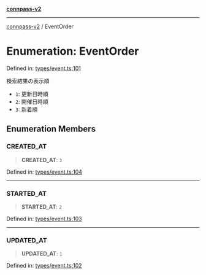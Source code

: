 [**connpass-v2**](../README.md)

***

[connpass-v2](../globals.md) / EventOrder

# Enumeration: EventOrder

Defined in: [types/event.ts:101](https://github.com/ryohidaka/node-connpass/blob/de28db452011c09c14da82f297b63bc8ba518499/src/types/event.ts#L101)

検索結果の表示順

* `1`: 更新日時順
* `2`: 開催日時順
* `3`: 新着順

## Enumeration Members

### CREATED\_AT

> **CREATED\_AT**: `3`

Defined in: [types/event.ts:104](https://github.com/ryohidaka/node-connpass/blob/de28db452011c09c14da82f297b63bc8ba518499/src/types/event.ts#L104)

***

### STARTED\_AT

> **STARTED\_AT**: `2`

Defined in: [types/event.ts:103](https://github.com/ryohidaka/node-connpass/blob/de28db452011c09c14da82f297b63bc8ba518499/src/types/event.ts#L103)

***

### UPDATED\_AT

> **UPDATED\_AT**: `1`

Defined in: [types/event.ts:102](https://github.com/ryohidaka/node-connpass/blob/de28db452011c09c14da82f297b63bc8ba518499/src/types/event.ts#L102)
